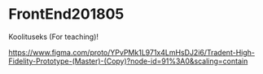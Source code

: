 # FrontEnd201805
Koolituseks (For teaching)!

https://www.figma.com/proto/YPvPMk1L971x4LmHsDJ2i6/Tradent-High-Fidelity-Prototype-(Master)-(Copy)?node-id=91%3A0&scaling=contain